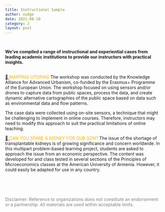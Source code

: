 ```yaml
---
title: Instructional Sample
author: nudge
date: 2021-08-10
category: J
layout: post
---
```

<br>

**We’ve compiled a range of instructional and experiential cases from leading academic institutions to provide our instructors with practical insights.**
<br>
<br>

 [ 🔗 ](http://ka-au.net/wp-content/uploads/2017/12/KAAU_LessonPlan_mappingutopias.pdf) <span style="color:#ffb300;">MAPPING UTOPIAS</span> The workshop was conducted by the Knowledge Alliance for Advanced Urbanism, co-funded by the Erasmus+ Programme of the European Union. 
The workshop focused on using sensors and/or drones to capture data from public spaces, process the data, and create dynamic alternative cartographies of the public space based on data such as environmental data and flow patterns.

The case data were collected using on-site sensors, a technique that might be challenging to implement in online courses. Therefore, instructors may need to modify this approach to suit the practical limitations of online teaching.


[ 🔗 ](https://itue.udel.edu/pbl/problems/entry/43/)<span style="color:#ffb300;">CAN YOU SPARE A KIDNEY FOR OUR SON?</span>  The issue of the shortage of transplantable kidneys is of growing significance and concern worldwide. In this multipart problem-based learning project, students are asked to approach the issue from an economic perspective. The content was developed for and class tested in several sections of the Principles of Microeconomics classes at the American University of Armenia. However, it could easily be adapted for use in any country.

<br>
<br>
<br>


<span style="color: gray">Disclaimer: Reference to organizations does not constitute an endorsement or a partnership. All materials are used within acceptable limits.</span>
<br>

